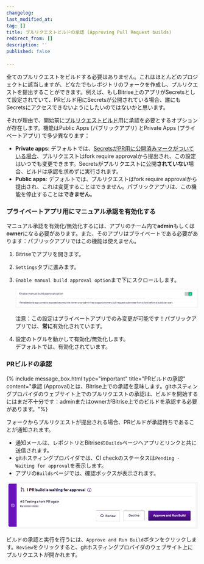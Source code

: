 ```yaml
---
changelog:
last_modified_at:
tag: []
title: プルリクエストビルドの承認 (Approving Pull Request builds)
redirect_from: []
description: ''
published: false

---
```

全てのプルリクエストをビルドする必要はありません。これはほとんどのプロジェクトに該当しますが、どなたでもレポジトリのフォークを作成し、プルリクエストを提出することができます。例えば、もしBitrise上のアプリがSecretsとして設定されていて、PRビルド用にSecretsが公開されている場合、誰にもSecretsにアクセスできないようにしたいのではないかと思います。

それが理由で、開始前に[プルリクエストビルド](/jp/builds/triggering-builds/trigger-pull-request/)用に承認を必要とするオプションが存在します。機能はPublic Apps (パブリックアプリ) とPrivate Apps (プライベートアプリ) で多少異なります：

* **Private apps**: デフォルトでは、[SecretsがPR用に公開済みマークがついている場合](/jp/builds/env-vars-secret-env-vars/#editing-a-secret-env-var)、プルリクエストはfork require approvalから提出され、この設定はいつでも変更できます。Secretsがプルリクエストに公開**されていない**場合、ビルドは承認を求めずに実行されます。
* **Public apps**: デフォルトでは、プルリクエストはfork require approvalから提出され、これは変更することはできません。パブリックアプリは、この機能を停止することは**できません**。

### プライベートアプリ用にマニュアル承認を有効化する

マニュアル承認を有効化/無効化するには、アプリのチーム内で**admin**もしくは**owner**になる必要があります。また、そのアプリはプライベートである必要があります：パブリックアプリではこの機能は使えません。

1. Bitriseでアプリを開きます。
2. `Settings`タブに進みます。
3. `Enable manual build approval option`まで下にスクロールします。

   ![{{ page.title }}](/img/setting-enable-1.png)

   注意：この設定はプライベートアプリでのみ変更が可能です！パブリックアプリでは、**常に**有効化されています。
4. 設定のトグルを動かして有効化/無効化します。  
   デフォルトでは、有効化されています。

### PRビルドの承認

{% include message_box.html type="important" title="PRビルドの承認" content="承認 (Approval)とは、Bitrise上での承認を意味します。gitホスティングプロバイダのウェブサイト上でのプルリクエストの承認は、ビルドを開始するにはまだ不十分です：adminまたはownerがBitrise上でのビルドを承認する必要があります。"%}

フォークからプルリクエストが提出される場合、PRビルドが承認待ちであることが通知されます。

* 通知メールは、レポジトリとBitriseの`Builds`ページへアプリとリンクと共に送信されます。
* gitホスティングプロバイダでは、CI checkのステータスは`Pending - Waiting for approval`を表示します。
* アプリの`Builds`ページでは、確認ボックスが表示されます。

![{{ page.title }}](/img/waiting-for-approval-2.png)

ビルドの承認と実行を行うには、`Approve and Run Build`ボタンをクリックします。`Review`をクリックすると、gitホスティングプロバイダのウェブサイト上にプルリクエストが開かれます。